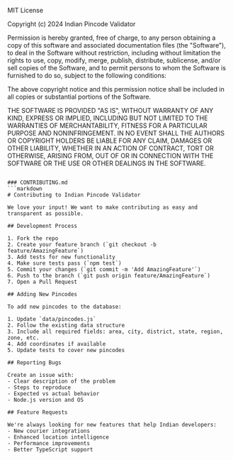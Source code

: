 MIT License

Copyright (c) 2024 Indian Pincode Validator

Permission is hereby granted, free of charge, to any person obtaining a copy
of this software and associated documentation files (the "Software"), to deal
in the Software without restriction, including without limitation the rights
to use, copy, modify, merge, publish, distribute, sublicense, and/or sell
copies of the Software, and to permit persons to whom the Software is
furnished to do so, subject to the following conditions:

The above copyright notice and this permission notice shall be included in all
copies or substantial portions of the Software.

THE SOFTWARE IS PROVIDED "AS IS", WITHOUT WARRANTY OF ANY KIND, EXPRESS OR
IMPLIED, INCLUDING BUT NOT LIMITED TO THE WARRANTIES OF MERCHANTABILITY,
FITNESS FOR A PARTICULAR PURPOSE AND NONINFRINGEMENT. IN NO EVENT SHALL THE
AUTHORS OR COPYRIGHT HOLDERS BE LIABLE FOR ANY CLAIM, DAMAGES OR OTHER
LIABILITY, WHETHER IN AN ACTION OF CONTRACT, TORT OR OTHERWISE, ARISING FROM,
OUT OF OR IN CONNECTION WITH THE SOFTWARE OR THE USE OR OTHER DEALINGS IN THE
SOFTWARE.
```

### CONTRIBUTING.md
```markdown
# Contributing to Indian Pincode Validator

We love your input! We want to make contributing as easy and transparent as possible.

## Development Process

1. Fork the repo
2. Create your feature branch (`git checkout -b feature/AmazingFeature`)
3. Add tests for new functionality
4. Make sure tests pass (`npm test`)
5. Commit your changes (`git commit -m 'Add AmazingFeature'`)
6. Push to the branch (`git push origin feature/AmazingFeature`)
7. Open a Pull Request

## Adding New Pincodes

To add new pincodes to the database:

1. Update `data/pincodes.js`
2. Follow the existing data structure
3. Include all required fields: area, city, district, state, region, zone, etc.
4. Add coordinates if available
5. Update tests to cover new pincodes

## Reporting Bugs

Create an issue with:
- Clear description of the problem
- Steps to reproduce
- Expected vs actual behavior
- Node.js version and OS

## Feature Requests

We're always looking for new features that help Indian developers:
- New courier integrations
- Enhanced location intelligence
- Performance improvements
- Better TypeScript support
```